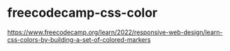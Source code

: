 # freecodecamp-css-color
https://www.freecodecamp.org/learn/2022/responsive-web-design/learn-css-colors-by-building-a-set-of-colored-markers
